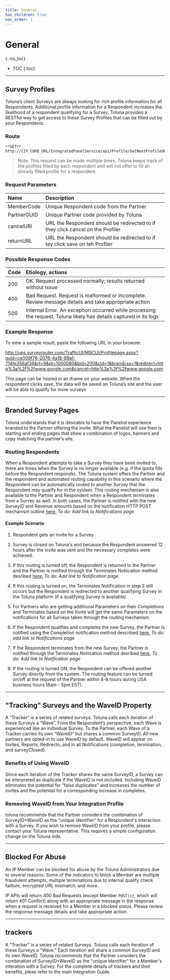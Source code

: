 ```yaml
---
title: General
has_children: true
nav_order: 1
---
```


# General
{: no_toc}

* TOC
{:toc}

---


## Survey Profiles

Toluna’s client Surveys are always looking for rich profile information for all Respondents. Additional profile information for a Respondent increases the likelihood of a respondent qualifying for a Survey. Toluna provides a RESTful way to get access to these Survey Profiles that can be filled out by your Respondents.

### Route
```
**GET**  http://{IP_CORE_URL/IntegratedPanelService/api/Profile/GetNextProfileURL/
```

>Note: This request can be made multiple times. Toluna keeps track of the profiles filled by each respondent and will not offer to fill an already filled profile for a respondent.

### Request Parameters

| Name | Description |
| :--- | :--- |
| MemberCode | Unique Respondent code from the Partner |
| PartnerGUID | Unique Partner code provided by Toluna |
| cancelURl | URL the Respondent should be redirected to if they click cancel on the Profiler |
| returnURL | URL the Respondent should be redirected to if tey click save on teh Profiler |

### Possible Response Codes

| Code | Etiology, actions |
| :--- | :--- |
| 200 | OK. Request processed normally; results returned without issue |
| 400 | Bad Request. Request is malformed or incomplete. Review message details and take appropriate action |
| 500 | Internal Error. An exception occurred while processing the request. Toluna likely has details captured in its logs |

### Example Response

To view a sample result, paste the following URL in your browser.

http://ups.surveyrouter.com/TrafficUI/MSCUI/Profilepage.aspx?guid=ce009f76-2076-4a16-89a1-714fe356af38&rt=9&pt=1000080&bid=200&cid=1&brandcss=1&redirect=http%3a%2f%2fwww.google.com&cancel=http%3a%2f%2fwww.google.com

This page can be hosted in an iframe on your website. When the respondent clicks save, the data will be saved on Toluna’s site and the user will be able to qualify for more surveys

---

## Branded Survey Pages

Toluna understands that it is desirable to have the Panelist experience branded to the Partner offering the invite. What the Panelist will see then is starting and ending pages that show a combination of logos, banners and copy matching the partner’s site.

### Routing Respondents

When a Respondent attempts to take a Survey they have been invited to, there are times when the Survey is no longer available (e.g. if the quota fills before the Respondent responds). The Toluna system offers the Partner and the respondent and automated routing capability in this scenario where the Respondent can be automatically routed to another Survey that the Respondent may qualify for in the system. This routing mechanism is also available to the Partner and Respondent when a Respondent terminates from a Survey as well. In both cases, the Partner is notified with the new SurveyID and Revenue amounts based on the notification HTTP POST mechanism outline [here.]() *To do: Add link to Notifications page*

#### Example Scenario

1) Respondent gets an invite for a Survey

2) Survey is closed on Toluna's end because the Respondent answered 12 hours after the invite was sent and the necessary completes were achieved.

3) If this routing is turned off, the Respondent is returned to the Partner and the Partner is notified through the Terminates Notiication method desribed [here.]() *To do: Add link to Notification page*

4) If this routing is turned on, the Terminates Notification in step 3 still occurs but the Respondent is redirected to another qualifying Survey in the Toluna platform (if a qualifying Survey is available).

5) For Partners who are getting additional Parameters on their Completions and Terminates based on the Invite will get the same Parameters on the notifications for all Surveys taken through the routing mechanism.

6) If the Respondent qualifies and completes the new Survey, the Partner is notified using the Completion notification method described [here.]() *To do: add link to Notifications page*

7) If the Respondent terminates from the new Survey, the Partner is notified through the Terminates Notiication method desribed [here.]() *To do: Add link to Notification page*

8) If the routing is turned ON, the Respondent can be offered another Survey directly from the system. The routing feature can be turned on/off at the request of the Partner within 4-8 hours during USA business hours (8am - 5pm EST).


---

## "Tracking" Surveys and the WaveID Property

A “Tracker” is a series of related surveys. Toluna calls each iteration of these Surveys a “Wave”. From the Respondent’s perspective, each Wave is experienced like an individual Survey. To the Partner, each Wave of a Tracker carries its own “WaveID” but shares a common SurveyID. All new partners are opted-in to use WaveID by default. WaveID will appear on Invites, Reports, Redirects, and in all Notifications (completion, termination, and surveyClosed).

### Benefits of Using WaveID

Since each iteration of the Tracker shares the same SurveyID, a Survey can be interpreted as duplicate if the WaveID is not included. Including WaveID eliminates the potential for "false duplicates" and increases the number of invites and the potential for a corresponding increase in completes.

### Removing WaveID from Your Integration Profile

toluna recommends that the Partner considers the combination of SurveyID+WaveID as the "unique identifier" for a Respondent's interaction with a Survey. If you wish to remove WaveID from your profile, please contact your Toluna representative. This requires a simple configuration change on the Toluna side.

---

## Blocked For Abuse

An IP Member can be blocked for abuse by the Toluna Administrators due to several reasons. Some of the indicators to block a Member are multiple fraudulent attempts, multiple terminations due to internal qualify check failture, encrypted URL mismatch, and more.

IP APIs will return 400 Bad Requests (except Member ```POST(s)```, which will return 401 Conflict) along with an appropriate message in the response when a request is received for a Member in a blocked status. Please review the response message details and take appropriate action.


---


## trackers

A "Tracker" is a series of related Surveys. Toluna calls each iteration of these Surveys a "Wave." Each iteration will share a common SurveyID and its own WaveID. Toluna recommends that the Partner considers the combination of SurveyID+WaveID as the "unique identifier" for a Member's interation with a Survey. For the complete details of trackers and their benefits, pleae refer to the main Integration Guide.
